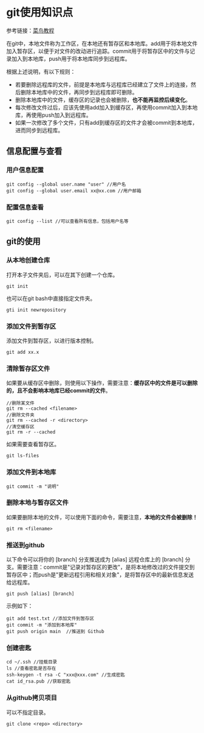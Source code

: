 # git使用知识点

参考链接：[菜鸟教程](https://www.runoob.com/git/git-install-setup.html)

在git中，本地文件称为工作区，在本地还有暂存区和本地库。add用于将本地文件加入暂存区，以便于对文件的改动进行追踪。commit用于将暂存区中的文件与记录加入到本地库，push用于将本地库同步到远程库。

根据上述说明，有以下规则：

- 若要删除远程库的文件，前提是本地库与远程库已经建立了文件上的连接，然后删除本地库中的文件，再同步到远程库即可删除。
- 删除本地库中的文件，缓存区的记录也会被删除，**也不能再监控后续变化**。
- 每次修改文件过后，应该先使用add加入到缓存区，再使用commit加入到本地库，再使用push加入到远程库。
- 如果一次修改了多个文件，只有add到缓存区的文件才会被commit到本地库，进而同步到远程库。

## 信息配置与查看

### 用户信息配置

```
git config --global user.name "user" //用户名
git config --global user.email xx@xx.com //用户邮箱
```

### 配置信息查看

```
git config --list //可以查看所有信息，包括用户名等
```

## git的使用

### 从本地创建仓库

打开本子文件夹后，可以在其下创建一个仓库。

```
git init
```

也可以在git bash中直接指定文件夹。

```
gti init newrepository
```

### 添加文件到暂存区

添加文件到暂存区，以进行版本控制。

```
git add xx.x
```

### 清除暂存区文件

如果要从缓存区中删除，则使用以下操作，需要注意：**缓存区中的文件是可以删除的，且不会影响本地库已经commit的文件**。

```
//删除某文件
git rm --cached <filename>
//删除文件夹
git rm --cached -r <directory>
//清空缓存区
git rm -r --cached 
```

如果需要查看暂存区。

```
git ls-files
```

### 添加文件到本地库

```
git commit -m "说明"
```

### 删除本地与暂存区文件

如果要删除本地的文件，可以使用下面的命令，需要注意，**本地的文件会被删除！**

```
git rm <filename>
```

### 推送到github

以下命令可以将你的 [branch] 分支推送成为 [alias] 远程仓库上的 [branch] 分支。需要注意：commit是"记录对暂存区的更改"，是将本地修改过的文件提交到暂存区中；而push是"更新远程引用和相关对象"，是将暂存区中的最新信息发送给远程库。

```
git push [alias] [branch]
```

示例如下：

```
git add test.txt //添加文件到暂存区
git commit -m "添加到本地库"
git push origin main  //推送到 Github
```

### 创建密匙

```
cd ~/.ssh //挂载目录
ls //查看密匙是否存在
ssh-keygen -t rsa -C "xxx@xxx.com" //生成密匙
cat id_rsa.pub //获取密匙
```

### 从github拷贝项目

可以不指定目录。

```
git clone <repo> <directory>
```
